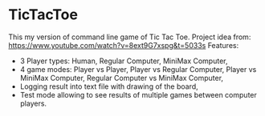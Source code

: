 # TicTacToe
This my version of command line game of Tic Tac Toe. 
Project idea from: https://www.youtube.com/watch?v=8ext9G7xspg&t=5033s
Features:
- 3 Player types: Human, Regular Computer, MiniMax Computer,
- 4 game modes: Player vs Player, Player vs Regular Computer, Player vs MiniMax Computer, 
  Regular Computer vs MiniMax Computer,
- Logging result into text file with drawing of the board,
- Test mode allowing to see results of multiple games between computer players.
